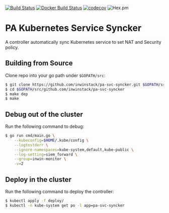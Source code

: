 [![Build Status](https://travis-ci.org/inwinstack/pa-svc-syncker.svg?branch=master)](https://travis-ci.org/inwinstack/pa-svc-syncker) [![Docker Build Status](https://img.shields.io/docker/build/inwinstack/pa-svc-syncker.svg)](https://hub.docker.com/r/inwinstack/pa-svc-syncker/) [![codecov](https://codecov.io/gh/inwinstack/pa-svc-syncker/branch/master/graph/badge.svg)](https://codecov.io/gh/inwinstack/pa-svc-syncker) ![Hex.pm](https://img.shields.io/hexpm/l/plug.svg)
# PA Kubernetes Service Syncker
A controller automatically sync Kubernetes service to set NAT and Security policy.

## Building from Source
Clone repo into your go path under `$GOPATH/src`:
```sh
$ git clone https://github.com/inwinstack/pa-svc-syncker.git $GOPATH/src/github.com/inwinstack/pa-svc-syncker
$ cd $GOPATH/src/github.com/inwinstack/pa-svc-syncker
$ make dep
$ make
```

## Debug out of the cluster
Run the following command to debug:
```sh
$ go run cmd/main.go \
    --kubeconfig=$HOME/.kube/config \
    --logtostderr \
    --ignore-namespaces=kube-system,default,kube-public \
    --log-setting=siem_forward \
    --group=inwin-monitor \
    -v=2
```

## Deploy in the cluster
Run the following command to deploy the controller:
```sh
$ kubectl apply -f deploy/
$ kubectl -n kube-system get po -l app=pa-svc-syncker
```
